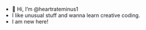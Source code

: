 - 👋 Hi, I’m @heartrateminus1
- I like unusual stuff and wanna learn creative coding.
- I am new here! 

<!---
heartrateminus1/heartrateminus1 is a ✨ special ✨ repository because its `README.md` (this file) appears on your GitHub profile.
You can click the Preview link to take a look at your changes.
--->
